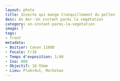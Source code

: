 ```yaml
---
layout: photo
title: Insecte qui mange tranquillement du pollen
desc: An Aer・Un instant parmi la végétation
category: un-instant-parmi-la-vegetation
image: 7
tags:
- front
metadata:
- Boitier: Canon 1100D
- Focale: F/18
- Temps d'exposition: 1/40
- Iso: 800
- Objectif: 18-55mm
- Lieu: Ploërdut, Morbihan
---
```


